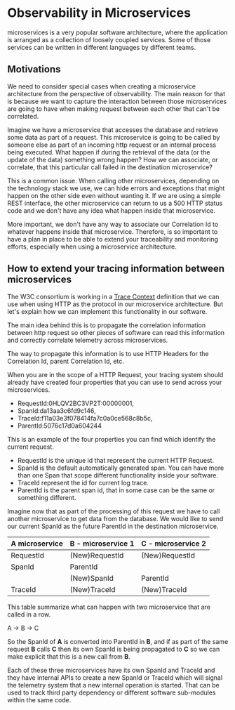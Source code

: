 # Observability in Microservices

microservices is a very popular software architecture, where the application is arranged as a collection of loosely coupled services. Some of those services can be written in different languages by different teams.

## Motivations

We need to consider special cases when creating a microservice architecture from the perspective of observability. The main reason for that is because we want to capture the interaction between those microservices are going to have when making request between each other that can't be correlated.

Imagine we have a microservice that accesses the database and retrieve some data as part of a request. This microservice is going to be called by someone else as part of an incoming http request or an internal process being executed. What happen if during the retrieval of the data (or the update of the data) something wrong happen? How we can associate, or correlate, that this particular call failed in the destination microservice?

This is a common issue. When calling other microservices, depending on the technology stack we use, we can hide errors and exceptions that might happen on the other side even without wanting it. If we are using a simple REST interface, the other microservice can return to us a 500 HTTP status code and we don't have any idea what happen inside that microservice.

More important, we don't have any way to associate our Correlation Id to whatever happens inside that microservice. Therefore, is so important to have a plan in place to be able to extend your traceability and monitoring efforts, especially when using a microservice architecture.

## How to extend your tracing information between microservices

The W3C consortium is working in a [Trace Context](https://www.w3.org/TR/trace-context/) definition that we can use when using HTTP as the protocol in our microservice architecture. But let's explain how we can implement this functionality in our software.

The main idea behind this is to propagate the correlation information between http request so other pieces of software can read this information and correctly correlate telemetry across microservices.

The way to propagate this information is to use HTTP Headers for the Correlation Id, parent Correlation Id, etc.

When you are in the scope of a HTTP Request, your tracing system should already have created four properties that you can use to send across your microservices.

- RequestId:0HLQV2BC3VP2T:00000001,
- SpanId:da13aa3c6fd9c146,
- TraceId:f11a03e3f078414fa7c0a0ce568c8b5c,
- ParentId:5076c17d0a604244

This is an example of the four properties you can find which identify the current request.

- RequestId is the unique id that represent the current HTTP Request.
- SpanId is the default automatically generated span. You can have more than one Span that scope different functionality inside your software.
- TraceId represent the id for current log trace.
- ParentId is the parent span id, that in some case can be the same or something different.

Imagine now that as part of the processing of this request we have to call another microservice to get data from the database. We would like to send our current SpanId as the future ParentId in the destination microservice.

| A microservice | B - microservice 1 | C - microservice 2 |
| ----------- | ----------- | ----------- |
| RequestId   | (New)RequestId | (New)RequestId
| SpanId | ParentId |  |
|  | (New)SpanId | ParentId |
| TraceId | (New)TraceId | (New)TraceId |


This table summarize what can happen with two microservice that are called in a row.

A -> B -> C

So the SpanId of **A** is converted into ParentId in **B**, and if as part of the same request **B** calls **C** then its own SpanId is being propagated to **C** so we can make explicit that this is a new call from **B**.

Each of these three microservices have its own SpanId and TraceId and they have internal APIs to create a new SpanId or TraceId which will signal the telemetry system that a new internal operation is started. That can be used to track third party dependency or different software sub-modules within the same code.
